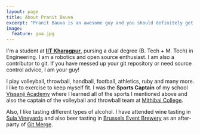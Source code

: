```yaml
---
layout: page
title: About Pranit Bauva
excerpt: "Pranit Bauva is an awesome guy and you should definitely get to konw him"
image:
  feature: goa.jpg
---
```


I'm a student at [**IIT Kharagpur**](http://www.iitkgp.ac.in/), pursing a
dual degree (B. Tech + M. Tech) in Engineering. I am a robotics and open
source enthusiast. I am also a contributor to git. If you have messed
up your git repository or need source control advice, I am your guy!

I play volleyball, throwball, handball, football, athletics, ruby and
many more. I like to exercise to keep myself fit. I was the **Sports
Captain** of my school [Vissanji Academy](http://vissanjiacademy.com/)
where I learned all of the sports I mentioned above and
also the captain of the volleyball and throwball team at
[Mithibai College](http://mithibai.ac.in/).

Also, I like tasting different types of alcohol. I have attended wine
tasting in [Sula Vineyards](http://www.sulawines.com/) and also beer
tasting in [Brussels Event Brewery](https://www.eventbrewery.eu/) as
an after-party of [Git Merge](http://git-merge.com/).

